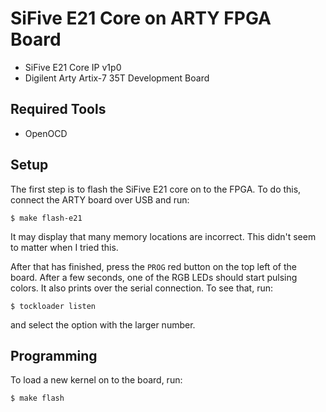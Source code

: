 SiFive E21 Core on ARTY FPGA Board
=================

- SiFive E21 Core IP v1p0
- Digilent Arty Artix-7 35T Development Board


Required Tools
--------------

- OpenOCD


Setup
-----

The first step is to flash the SiFive E21 core on to the FPGA. To do this,
connect the ARTY board over USB and run:

```
$ make flash-e21
```

It may display that many memory locations are incorrect. This didn't seem
to matter when I tried this.

After that has finished, press the `PROG` red button on the top left of the
board. After a few seconds, one of the RGB LEDs should start pulsing colors.
It also prints over the serial connection. To see that, run:

```
$ tockloader listen
```

and select the option with the larger number.


Programming
-----------

To load a new kernel on to the board, run:

```
$ make flash
```

